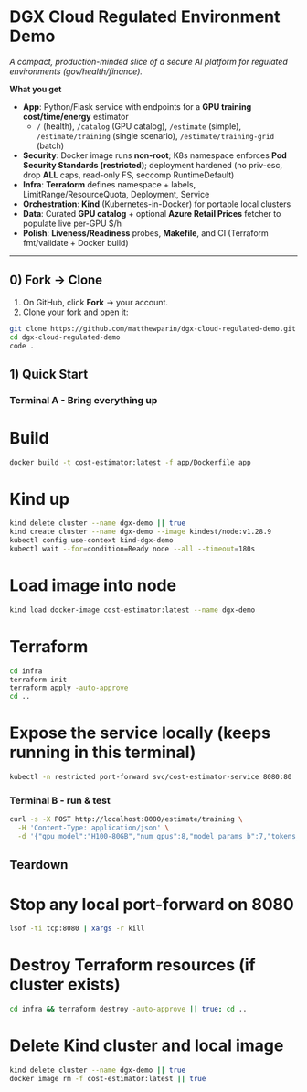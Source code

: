 # DGX Cloud Regulated Environment Demo
*A compact, production-minded slice of a secure AI platform for regulated environments (gov/health/finance).*

**What you get**
- **App**: Python/Flask service with endpoints for a **GPU training cost/time/energy** estimator
  - `/` (health), `/catalog` (GPU catalog), `/estimate` (simple),
    `/estimate/training` (single scenario), `/estimate/training-grid` (batch)
- **Security**: Docker image runs **non-root**; K8s namespace enforces **Pod Security Standards (restricted)**; deployment hardened (no priv-esc, drop **ALL** caps, read-only FS, seccomp RuntimeDefault)
- **Infra**: **Terraform** defines namespace + labels, LimitRange/ResourceQuota, Deployment, Service
- **Orchestration**: **Kind** (Kubernetes-in-Docker) for portable local clusters
- **Data**: Curated **GPU catalog** + optional **Azure Retail Prices** fetcher to populate live per-GPU $/h
- **Polish**: **Liveness/Readiness** probes, **Makefile**, and CI (Terraform fmt/validate + Docker build)

---

## 0) Fork → Clone

1) On GitHub, click **Fork** → your account.
2) Clone your fork and open it:
```bash
git clone https://github.com/matthewparin/dgx-cloud-regulated-demo.git
cd dgx-cloud-regulated-demo
code .
```

## 1) Quick Start

### Terminal A - Bring everything up
# Build
```bash
docker build -t cost-estimator:latest -f app/Dockerfile app
```

# Kind up
```bash
kind delete cluster --name dgx-demo || true
kind create cluster --name dgx-demo --image kindest/node:v1.28.9
kubectl config use-context kind-dgx-demo
kubectl wait --for=condition=Ready node --all --timeout=180s
```

# Load image into node
```bash
kind load docker-image cost-estimator:latest --name dgx-demo
```

# Terraform
```bash
cd infra
terraform init
terraform apply -auto-approve
cd ..
```

# Expose the service locally (keeps running in this terminal)
```bash
kubectl -n restricted port-forward svc/cost-estimator-service 8080:80
```

### Terminal B - run & test
```bash
curl -s -X POST http://localhost:8080/estimate/training \
  -H 'Content-Type: application/json' \
  -d '{"gpu_model":"H100-80GB","num_gpus":8,"model_params_b":7,"tokens_b":1,"price_tier":"on_demand"}' | jq .
```

## Teardown
# Stop any local port-forward on 8080
```bash
lsof -ti tcp:8080 | xargs -r kill
```

# Destroy Terraform resources (if cluster exists)
```bash
cd infra && terraform destroy -auto-approve || true; cd ..
```

# Delete Kind cluster and local image
```bash
kind delete cluster --name dgx-demo || true
docker image rm -f cost-estimator:latest || true
```
